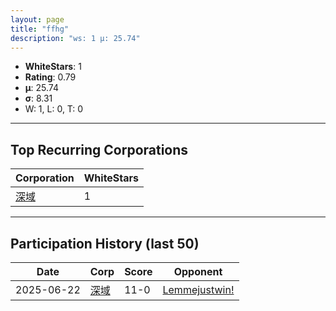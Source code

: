 ```yaml
---
layout: page
title: "ffhg"
description: "ws: 1 μ: 25.74"
---
```

- **WhiteStars**: 1
- **Rating**: 0.79
- **μ**: 25.74  
- **σ**: 8.31
- W: 1, L: 0, T: 0

---

## Top Recurring Corporations

| Corporation | WhiteStars |
| --- | --- |
| [深域](https://ws.tsl.rocks/corp/eecda71374dad3401a154cda170518bbf578f7124c194849a529405246335626/) | 1 |

---

## Participation History (last 50)

| Date | Corp | Score | Opponent |
| --- | --- | --- | --- |
| 2025-06-22 | [深域](https://ws.tsl.rocks/corp/eecda71374dad3401a154cda170518bbf578f7124c194849a529405246335626/) | 11-0 | [Lemmejustwin\!](https://ws.tsl.rocks/corp/3df061e37044f80f90566ba046b4e65cf8aaa94927d03f0a134b25de37300899/) |
